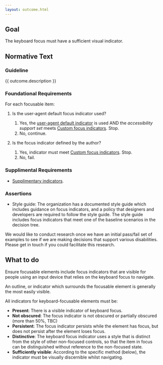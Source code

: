 ```yaml
---
layout: outcome.html
---
```


## Goal

The keyboard focus must have a sufficient visual indicator.

## Normative Text

<div class="normative">

### Guideline

  <p>{{ outcome.description }}</p>

<div class="nested">

### Foundational Requirements

For each focusable item:

1. Is the user-agent default focus indicator used?
    1. Yes, the [user-agent default indicator](methods/default-focus-indicator) is used AND the *accessibility support set* meets [Custom focus indicators](methods/custom-focus-indicator). Stop.
    2. No, continue.


2. Is the focus indicator defined by the author?
    1.  Yes, indicator must meet [Custom focus indicators](methods/custom-focus-indicator). Stop.
    2.  No, fail.

  </div>

### Supplimental Requirements

- [Supplimentary indicators](methods/supplimentary-indicators).


### Assertions

- Style guide: The organization has a documented style guide which includes guidance on focus indicators, and a policy that designers and developers are required to follow the style guide. The style guide includes focus indicators that meet one of the baseline scenarios in the decision tree.

</div>

<p class="note">We would like to conduct research once we have an initial pass/fail set of examples to see if we are making decisions that support various disabilities. Please get in touch if you could facilitate this research.</p>


## What to do

Ensure focusable elements include focus indicators that are visible for people using an input device that relies on the keyboard focus to navigate.

An outline, or indicator which surrounds the focusable element is generally the most easily visible. 

All indicators for keyboard-focusable elements must be:

* **Present**: There is a visible indicator of keyboard focus.
* **Not obscured**: The focus indicator is not obscured or partially obscured (more than 50%, TBC) 
* **Persistent**: The focus indicator persists while the element has focus, but does not persist after the element loses focus.
* **Distinctive**: The keyboard focus indicator uses a style that is distinct from the style of other non-focused controls, so that the item in focus can be distinguished without reference to the non-focused state. 
* **Sufficiently visible**: According to the specific method (below), the indicator must be visually discernible whilst navigating.

